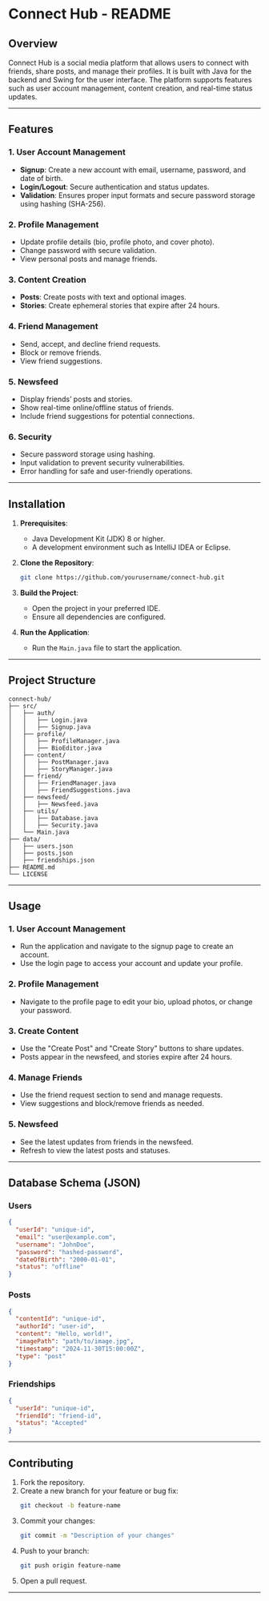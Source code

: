 # **Connect Hub - README**

## **Overview**
Connect Hub is a social media platform that allows users to connect with friends, share posts, and manage their profiles. It is built with Java for the backend and Swing for the user interface. The platform supports features such as user account management, content creation, and real-time status updates.

---

## **Features**

### 1. **User Account Management**
- **Signup**: Create a new account with email, username, password, and date of birth.
- **Login/Logout**: Secure authentication and status updates.
- **Validation**: Ensures proper input formats and secure password storage using hashing (SHA-256).

### 2. **Profile Management**
- Update profile details (bio, profile photo, and cover photo).
- Change password with secure validation.
- View personal posts and manage friends.

### 3. **Content Creation**
- **Posts**: Create posts with text and optional images.
- **Stories**: Create ephemeral stories that expire after 24 hours.

### 4. **Friend Management**
- Send, accept, and decline friend requests.
- Block or remove friends.
- View friend suggestions.

### 5. **Newsfeed**
- Display friends’ posts and stories.
- Show real-time online/offline status of friends.
- Include friend suggestions for potential connections.

### 6. **Security**
- Secure password storage using hashing.
- Input validation to prevent security vulnerabilities.
- Error handling for safe and user-friendly operations.

---

## **Installation**

1. **Prerequisites**:
   - Java Development Kit (JDK) 8 or higher.
   - A development environment such as IntelliJ IDEA or Eclipse.

2. **Clone the Repository**:
   ```bash
   git clone https://github.com/yourusername/connect-hub.git
   ```

3. **Build the Project**:
   - Open the project in your preferred IDE.
   - Ensure all dependencies are configured.

4. **Run the Application**:
   - Run the `Main.java` file to start the application.

---

## **Project Structure**

```plaintext
connect-hub/
├── src/
│   ├── auth/
│   │   ├── Login.java
│   │   ├── Signup.java
│   ├── profile/
│   │   ├── ProfileManager.java
│   │   ├── BioEditor.java
│   ├── content/
│   │   ├── PostManager.java
│   │   ├── StoryManager.java
│   ├── friend/
│   │   ├── FriendManager.java
│   │   ├── FriendSuggestions.java
│   ├── newsfeed/
│   │   ├── Newsfeed.java
│   ├── utils/
│   │   ├── Database.java
│   │   ├── Security.java
│   └── Main.java
├── data/
│   ├── users.json
│   ├── posts.json
│   ├── friendships.json
├── README.md
└── LICENSE
```

---

## **Usage**

### **1. User Account Management**
- Run the application and navigate to the signup page to create an account.
- Use the login page to access your account and update your profile.

### **2. Profile Management**
- Navigate to the profile page to edit your bio, upload photos, or change your password.

### **3. Create Content**
- Use the "Create Post" and "Create Story" buttons to share updates.
- Posts appear in the newsfeed, and stories expire after 24 hours.

### **4. Manage Friends**
- Use the friend request section to send and manage requests.
- View suggestions and block/remove friends as needed.

### **5. Newsfeed**
- See the latest updates from friends in the newsfeed.
- Refresh to view the latest posts and statuses.

---

## **Database Schema (JSON)**

### **Users**
```json
{
  "userId": "unique-id",
  "email": "user@example.com",
  "username": "JohnDoe",
  "password": "hashed-password",
  "dateOfBirth": "2000-01-01",
  "status": "offline"
}
```

### **Posts**
```json
{
  "contentId": "unique-id",
  "authorId": "user-id",
  "content": "Hello, world!",
  "imagePath": "path/to/image.jpg",
  "timestamp": "2024-11-30T15:00:00Z",
  "type": "post"
}
```

### **Friendships**
```json
{
  "userId": "unique-id",
  "friendId": "friend-id",
  "status": "Accepted"
}
```

---

## **Contributing**

1. Fork the repository.
2. Create a new branch for your feature or bug fix:
   ```bash
   git checkout -b feature-name
   ```
3. Commit your changes:
   ```bash
   git commit -m "Description of your changes"
   ```
4. Push to your branch:
   ```bash
   git push origin feature-name
   ```
5. Open a pull request.

---
